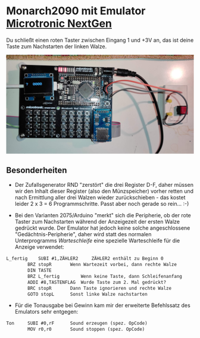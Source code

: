 # Monarch2090 mit Emulator [Microtronic NextGen](https://github.com/lambdamikel/Busch-2090/tree/master/microtronic-nextgen-sh1106-spi)

Du schließt einen roten Taster zwischen Eingang 1 und +3V an, das ist deine Taste zum Nachstarten der linken Walze.

![Schaltplan](/pics/MonarchEmulator.jpg)

## Besonderheiten

- Der Zufallsgenerator RND "zerstört" die drei Register D-F, daher müssen wir den Inhalt dieser Register (also den Münzspeicher) vorher retten und nach Ermittlung aller drei Walzen wieder zurückschieben - das kostet leider 2 x 3 = 6 Programmschritte. Passt aber noch gerade so rein... :-)

- Bei den Varianten 2075/Arduino "merkt" sich die Peripherie, ob der rote Taster zum Nachstarten während der Anzeigezeit der ersten Walze gedrückt wurde. Der Emulator hat jedoch keine solche angeschlossene "Gedächtnis-Peripherie", daher wird statt des normalen Unterprogramms _Warteschleife_ eine spezielle Warteschleife für die Anzeige verwendet:
```
L_fertig	SUBI #1,ZÄHLER2		ZÄHLER2 enthält zu Beginn 0
		BRZ stopR		Wenn Wartezeit vorbei, dann rechte Walze  
		DIN TASTE	
		BRZ L_fertig		Wenn keine Taste, dann Schleifenanfang
		ADDI #8,TASTENFLAG	Wurde Taste zum 2. Mal gedrückt?
		BRC stopR		Dann Taste ignorieren und rechte Walze
		GOTO stopL		Sonst linke Walze nachstarten
```

- Für die Tonausgabe bei Gewinn kam mir der erweiterte Befehlssatz des Emulators sehr entgegen:
```
Ton		SUBI #0,rF		Sound erzeugen (spez. OpCode)
		MOV r0,r0		Sound stoppen (spez. OpCode)
```
